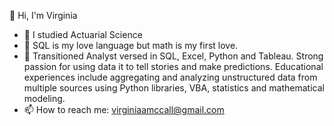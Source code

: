  👋 Hi, I'm Virginia
- 🌱 I studied Actuarial Science
- 👀 SQL is my love language but math is my first love.
- 💬 Transitioned Analyst versed in SQL, Excel, Python and Tableau. Strong passion for using data it to tell stories and make predictions. Educational experiences             include aggregating and analyzing unstructured data from multiple sources using Python libraries, VBA, statistics and mathematical modeling.
- 📫 How to reach me: virginiaamccall@gmail.com

<!--
**VirginiaMcCall/virginiamccall** is a ✨ _special_ ✨ repository because its `README.md` (this file) appears on your GitHub profile.
